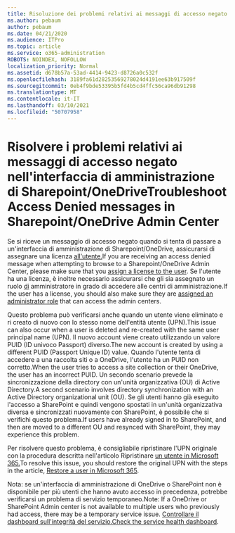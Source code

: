 ```yaml
---
title: Risoluzione dei problemi relativi ai messaggi di accesso negato
ms.author: pebaum
author: pebaum
ms.date: 04/21/2020
ms.audience: ITPro
ms.topic: article
ms.service: o365-administration
ROBOTS: NOINDEX, NOFOLLOW
localization_priority: Normal
ms.assetid: d678b57a-53ad-4414-9423-d8726a0c532f
ms.openlocfilehash: 3189fa61d28253569278024d4191ee63b917509f
ms.sourcegitcommit: 0eb4f9bde53395b5fd4b5cd4ffc56ca96db91298
ms.translationtype: MT
ms.contentlocale: it-IT
ms.lasthandoff: 03/10/2021
ms.locfileid: "50707958"
---
```

# <a name="troubleshoot-access-denied-messages-in-sharepointonedrive-admin-center"></a><span data-ttu-id="100a4-102">Risolvere i problemi relativi ai messaggi di accesso negato nell'interfaccia di amministrazione di Sharepoint/OneDrive</span><span class="sxs-lookup"><span data-stu-id="100a4-102">Troubleshoot Access Denied messages in Sharepoint/OneDrive Admin Center</span></span>

<span data-ttu-id="100a4-103">Se si riceve un messaggio di accesso negato quando si tenta di passare a un'interfaccia di amministrazione di Sharepoint/OneDrive, assicurarsi di assegnare una licenza [all'utente.](https://docs.microsoft.com/microsoft-365/admin/add-users/add-users)</span><span class="sxs-lookup"><span data-stu-id="100a4-103">If you are receiving an access denied message when attempting to browse to a Sharepoint/OneDrive Admin Center, please make sure that you [assign a license to the user](https://docs.microsoft.com/microsoft-365/admin/add-users/add-users).</span></span> <span data-ttu-id="100a4-104">Se l'utente ha una licenza, è inoltre necessario assicurarsi che gli sia assegnato un ruolo [di](https://docs.microsoft.com/microsoft-365/admin/add-users/about-admin-roles) amministratore in grado di accedere alle centri di amministrazione.</span><span class="sxs-lookup"><span data-stu-id="100a4-104">If the user has a license, you should also make sure they are [assigned an administrator role](https://docs.microsoft.com/microsoft-365/admin/add-users/about-admin-roles) that can access the admin centers.</span></span>

<span data-ttu-id="100a4-105">Questo problema può verificarsi anche quando un utente viene eliminato e ri creato di nuovo con lo stesso nome dell'entità utente (UPN).</span><span class="sxs-lookup"><span data-stu-id="100a4-105">This issue can also occur when a user is deleted and re-created with the same user principal name (UPN).</span></span> <span data-ttu-id="100a4-106">Il nuovo account viene creato utilizzando un valore PUID (ID univoco Passport) diverso.</span><span class="sxs-lookup"><span data-stu-id="100a4-106">The new account is created by using a different PUID (Passport Unique ID) value.</span></span> <span data-ttu-id="100a4-107">Quando l'utente tenta di accedere a una raccolta siti o a OneDrive, l'utente ha un PUID non corretto.</span><span class="sxs-lookup"><span data-stu-id="100a4-107">When the user tries to access a site collection or their OneDrive, the user has an incorrect PUID.</span></span> <span data-ttu-id="100a4-108">Un secondo scenario prevede la sincronizzazione della directory con un'unità organizzativa (OU) di Active Directory.</span><span class="sxs-lookup"><span data-stu-id="100a4-108">A second scenario involves directory synchronization with an Active Directory organizational unit (OU).</span></span> <span data-ttu-id="100a4-109">Se gli utenti hanno già eseguito l'accesso a SharePoint e quindi vengono spostati in un'unità organizzativa diversa e sincronizzati nuovamente con SharePoint, è possibile che si verifichi questo problema.</span><span class="sxs-lookup"><span data-stu-id="100a4-109">If users have already signed in to SharePoint, and then are moved to a different OU and resynced with SharePoint, they may experience this problem.</span></span>

<span data-ttu-id="100a4-110">Per risolvere questo problema, è consigliabile ripristinare l'UPN originale con la procedura descritta nell'articolo Ripristinare [un utente in Microsoft 365.](https://docs.microsoft.com/microsoft-365/admin/add-users/restore-user)</span><span class="sxs-lookup"><span data-stu-id="100a4-110">To resolve this issue, you should restore the original UPN with the steps in the article, [Restore a user in Microsoft 365](https://docs.microsoft.com/microsoft-365/admin/add-users/restore-user).</span></span>

<span data-ttu-id="100a4-111">Nota: se un'interfaccia di amministrazione di OneDrive o SharePoint non è disponibile per più utenti che hanno avuto accesso in precedenza, potrebbe verificarsi un problema di servizio temporaneo.</span><span class="sxs-lookup"><span data-stu-id="100a4-111">Note: If a OneDrive or SharePoint Admin center is not available to multiple users who previously had access, there may be a temporary service issue.</span></span>  <span data-ttu-id="100a4-112">[Controllare il dashboard sull'integrità del servizio.](https://portal.office.com/adminportal/home#/servicehealth)</span><span class="sxs-lookup"><span data-stu-id="100a4-112">[Check the service health dashboard](https://portal.office.com/adminportal/home#/servicehealth).</span></span>



